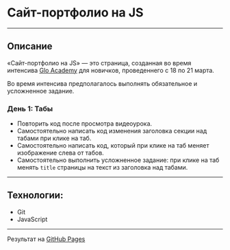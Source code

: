 # Сайт-портфолио на JS
---
## Описание
«Сайт-портфолио на JS» — это страница, созданная во время интенсива [Glo Academy](https://glo-academy.org) для новичков, проведеннего с 18 по 21 марта.

Во время интенсива предполагалось выполнять обязательное и усложненное задание.

### День 1: Табы
* Повторить код после просмотра видеоурока.
* Самостоятельно написать код изменения заголовка секции над табами при клике на таб.
* Самостоятельно написать код, который при клике на таб меняет изображение слева от табов.
* Самостоятельно выполнить усложненное задание: при клике на таб менять `title` страницы на текст из заголовка над табами.

---
## Технологии:
* Git
* JavaScript

---
Результат на [GitHub Pages](https://akimoveduard.github.io/glo-academy-intensive/)